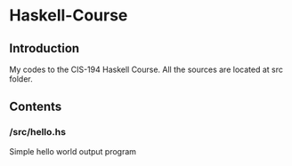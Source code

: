 # Haskell-Course

## Introduction

My codes to the CIS-194 Haskell Course. All the sources are located at src folder.

## Contents

### /src/hello.hs
Simple hello world output program

